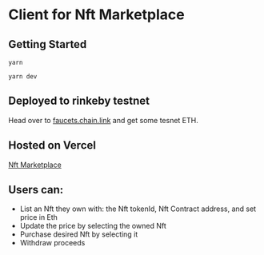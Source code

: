 # Client for Nft Marketplace
## Getting Started

```
yarn
```

```
yarn dev
```

## Deployed to rinkeby testnet
Head over to [faucets.chain.link](https://faucets.chain.link/) and get some tesnet ETH.



## Hosted on Vercel
[Nft Marketplace](https://nextjs-nft-marketplace-thegraph-elipds70w-jimmyg37.vercel.app/)

## Users can:
- List an Nft they own with: the Nft tokenId, Nft Contract address, and set price in Eth
- Update the price by selecting the owned Nft
- Purchase desired Nft by selecting it
- Withdraw proceeds